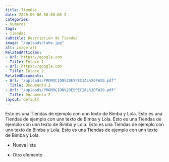 ```yaml
---
title: Tiendas
date: 2020-06-06 00:00:00 Z
categories:
- numeros
tags:
- Tiendas
subtitle: Descripcion de Tiendas
image: "/uploads/lake.jpg"
alt: image-alt
RelatedArticles:
- Url: https://google.com
  Title: Enlace 1
- Url: https://google.com
  Title: Enlace 2
RelatedDocuments:
- Url: "/uploads/PROMOCION%20ESPECIAL%20FW20.pdf"
  Title: Documento 1
- Url: "/uploads/PROMOCION%20ESPECIAL%20FW20.pdf"
  Title: Documento 2
layout: default
---
```


Esto es una Tiendas de ejemplo con unn texto de Bimba y Lola. Esto es una Tiendas de ejemplo con unn texto de Bimba y Lola. Esto es una Tiendas de ejemplo con unn texto de Bimba y Lola. Esto es una Tiendas de ejemplo con unn texto de Bimba y Lola. Esto es una Tiendas de ejemplo con unn texto de Bimba y Lola.

* Nueva lista

* Otro elemento